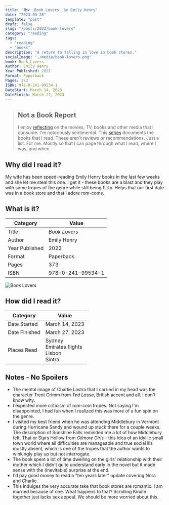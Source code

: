 ```yaml
---
title: "📚❤ _Book Lovers_ by Emily Henry"
date: "2023-03-28"
template: "post"
draft: false
slug: "/posts/2023/book-lovers"
category: "reading"
tags:
  - "reading"
  - "books"
description: "A return to falling in love in book stores."
socialImage: "./media/book-lovers.png"
book: Book Lovers
Author: Emily Henry
Year Published: 2022
Format: Paperback
Pages: 373
ISBN: 978-0-241-99534-1
DateStart: March 14, 2023
DateFinish: March 27, 2023
---
```


> ## Not a Book Report
> I enjoy [reflecting](https://blog.samrhea.com/posts/2019/analyze-media-habits) on the movies, TV, books and other media that I consume. I'm notoriously sentimental. This [series](https://blog.samrhea.com/category/walkthrough) documents the books that I read. These aren't reviews or recommendations. Just a list. For me. Mostly so that I can page through what I read, where I was, and when.

## Why did I read it?
My wife has been speed-reading Emily Henry books in the last few weeks and she let me steal this one. I get it - these books are a blast and they play with some tropes of the genre while still being flirty. Helps that our first date was in a book store and that I adore rom-coms.

## What is it?
|Category|Value|
|---|---|
|Title|*Book Lovers*|
|Author|Emily Henry|
|Year Published|2022|
|Format|Paperback|
|Pages|373|
|ISBN|978-0-241-99534-1|

![Book Lovers](./media/book-lovers.png)

## How did I read it?
|Category|Value|
|---|---|
|Date Started|March 14, 2023|
|Date Finished|March 27, 2023|
|Places Read|Sydney<br>Emirates flights<br>Lisbon<br>Sintra|

## Notes - No Spoilers
* The mental image of Charlie Lastra that I carried in my head was the character Trent Crimm from *Ted Lasso*, British accent and all. I don't know why.
* I expected more criticism of rom-com tropes. Not saying I'm disappointed, I had fun when I realized this was more of a fun spin on the genre.
* I visited my best friend when he was attending Middlebury in Vermont during Hurricane Sandy and wound up stuck there for a couple weeks. The description of Sunshine Falls reminded me a lot of how Middlebury felt. That or Stars Hollow from *Gilmore Girls* - this idea of an idyllic small town world where all difficulties are manageable and true social ills mostly absent, which is one of the tropes that the author wants to winkingly play up but not interrogate.
* The book spent a lot of time dwelling on the girls' relationship with their mother which I didn't quite understand early in the novel but it made sense with the (inevitable) surprise at the end.
* I'd pay good money to read a "ten years later" update covering Nora and Charlie.
* This indulges the very accurate take that book stores are romantic. I am married because of one. What happens to that? Scrolling Kindle together just lacks sex appeal. We should be more worried about this.
